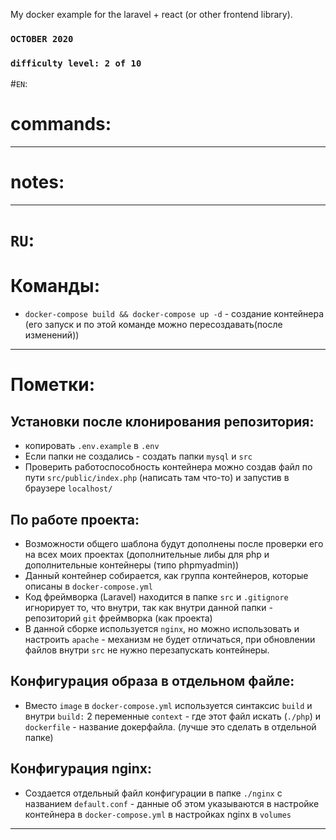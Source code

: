 My docker example for the laravel + react (or other frontend library).

### `OCTOBER 2020`

### `difficulty level: 2 of 10`

#`EN`:

# commands:


<hr/>

# notes:


<hr/>


# `RU`:


# Команды:

- `docker-compose build && docker-compose up -d` - создание контейнера (его запуск и по этой команде можно пересоздавать(после изменений))

<hr/>

# Пометки:

## Установки после клонирования репозитория:

 - копировать `.env.example` в `.env`
 - Если папки не создались - создать папки `mysql` и `src`
 - Проверить работоспособность контейнера можно создав файл по пути `src/public/index.php` (написать там что-то) и запустив в браузере `localhost/`

## По работе проекта:

- Возможности общего шаблона будут дополнены после проверки его на всех моих проектах (дополнительные либы для php и дополнительные контейнеры (типо phpmyadmin))
- Данный контейнер собирается, как группа контейнеров, которые описаны в `docker-compose.yml`
- Код фреймворка (Laravel) находится в папке `src` и `.gitignore` игнорирует то, 
что внутри, так как внутри данной папки - репозиторий `git` фреймворка (как проекта)
- В данной сборке используется `nginx`, но можно использовать и настроить `apache` -
механизм не будет отличаться, при обновлении файлов внутри `src` не нужно перезапускать контейнеры.

## Конфигурация образа в отдельном файле:

- Вместо `image` в `docker-compose.yml` используется синтаксис `build` и внутри `build:` 
2 переменные `context` - где этот файл искать (`./php`) и `dockerfile` - название докерфайла. (лучше это сделать в отдельной папке)

## Конфигурация nginx:

- Создается отдельный файл конфигурации в папке `./nginx` с названием `default.conf`  -
 данные об этом указываются в настройке контейнера в `docker-compose.yml` в настройках nginx в `volumes`



<hr/>